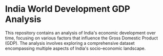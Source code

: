 # India World Development GDP Analysis
 This repository contains an analysis of India's economic development over time, focusing on various factors that influence the Gross Domestic Product (GDP). The analysis involves exploring a comprehensive dataset encompassing multiple aspects of India's socio-economic landscape.
